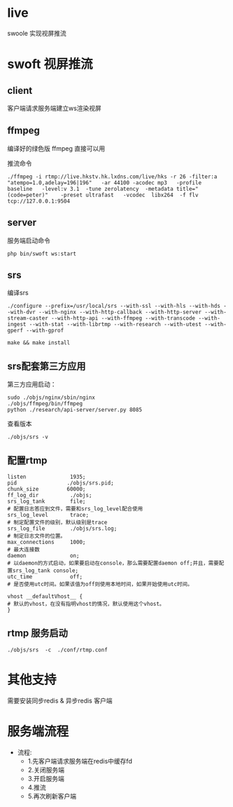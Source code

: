 # live
swoole 实现视屏推流

swoft 视屏推流
===========================

## client
客户端请求服务端建立ws渲染视屏

## ffmpeg
编译好的绿色版 ffmpeg 直接可以用

推流命令
```
./ffmpeg -i rtmp://live.hkstv.hk.lxdns.com/live/hks -r 26 -filter:a "atempo=1.0,adelay=196|196"   -ar 44100 -acodec mp3   -profile baseline   -level:v 3.1  -tune zerolatency  -metadata title="(code=peter)"    -preset ultrafast   -vcodec  libx264  -f flv  tcp://127.0.0.1:9504
```

## server

服务端启动命令
```
php bin/swoft ws:start
```

## srs
编译srs
```
./configure --prefix=/usr/local/srs --with-ssl --with-hls --with-hds --with-dvr --with-nginx --with-http-callback --with-http-server --with-stream-caster --with-http-api --with-ffmpeg --with-transcode --with-ingest --with-stat --with-librtmp --with-research --with-utest --with-gperf --with-gprof

make && make install
```
## srs配套第三方应用
第三方应用启动：
```
sudo ./objs/nginx/sbin/nginx  
./objs/ffmpeg/bin/ffmpeg    
python ./research/api-server/server.py 8085
```

查看版本
```
./objs/srs -v
```

## 配置rtmp

```
listen              1935;
pid                ./objs/srs.pid;
chunk_size         60000;
ff_log_dir          ./objs;
srs_log_tank        file;
# 配置日志答应到文件，需要和srs_log_level配合使用
srs_log_level       trace;
# 制定配置文件的级别，默认级别是trace
srs_log_file        ./objs/srs.log;
# 制定日志文件的位置。
max_connections     1000;
# 最大连接数
daemon              on;
# 以daemon的方式启动，如果要启动在console，那么需要配置daemon off;并且，需要配置srs_log_tank console;
utc_time            off;
# 是否使用utc时间。如果该值为off则使用本地时间，如果开始使用utc时间。

vhost __defaultVhost__ {
# 默认的vhost，在没有指明vhost的情况，默认使用这个vhost。
}

```

## rtmp 服务启动
```
./objs/srs  -c  ./conf/rtmp.conf
```

# 其他支持
需要安装同步redis & 异步redis 客户端

# 服务端流程
*  流程:
	* 1.先客户端请求服务端在redis中缓存fd
	* 2.关闭服务端
	* 3.开启服务端
	* 4.推流
	* 5.再次刷新客户端
